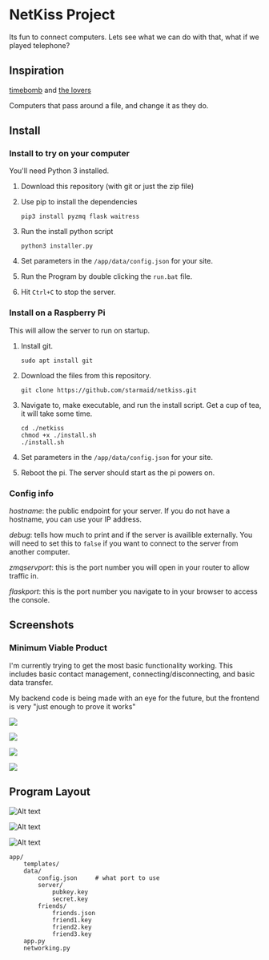 # NetKiss Project

Its fun to connect computers. Lets see what we can do with that, what if we played telephone?

## Inspiration

[timebomb](http://electronicartist.net/virocene/timebomb/index.html) and [the lovers](http://electronicartist.net/virocene/the-lovers/index.html)

Computers that pass around a file, and change it as they do.

## Install

### Install to try on your computer

You'll need Python 3 installed.

1. Download this repository (with git or just the zip file)

2. Use pip to install the dependencies

    ```
    pip3 install pyzmq flask waitress
    ```

3. Run the install python script

    ```
    python3 installer.py
    ```

4. Set parameters in the `/app/data/config.json` for your site. 

5. Run the Program by double clicking the `run.bat` file.

6. Hit `Ctrl+C` to stop the server.


### Install on a Raspberry Pi

This will allow the server to run on startup.

1. Install git.

    ```
    sudo apt install git
    ```

2. Download the files from this repository.

    ```
    git clone https://github.com/starmaid/netkiss.git
    ```

3. Navigate to, make executable, and run the install script. Get a cup of tea, it will take some time.

    ```
    cd ./netkiss
    chmod +x ./install.sh
    ./install.sh
    ```

4. Set parameters in the `/app/data/config.json` for your site. 

5. Reboot the pi. The server should start as the pi powers on.

### Config info

*hostname*: the public endpoint for your server. If you do not have a hostname, you can use your IP address.

*debug*: tells how much to print and if the server is availible externally. You will need to set this to `false` if you want to connect to the server from another computer.

*zmqservport*: this is the port number you will open in your router to allow traffic in.

*flaskport*: this is the port number you navigate to in your browser to access the console. 

## Screenshots

### Minimum Viable Product

I'm currently trying to get the most basic functionality working. This includes basic contact management, connecting/disconnecting, and basic data transfer.

My backend code is being made with an eye for the future, but the frontend is very "just enough to prove it works"

![](/docs/index.png)

![](/docs/connections.png)

![](/docs/nodes.png)

![](/docs/info.png)


## Program Layout

![Alt text](/docs/netkiss-App.drawio.png)

![Alt text](/docs/netkiss-Packet.drawio.png)

![Alt text](/docs/netkiss-Wide_Network.drawio.png)


```
app/
    templates/
    data/
        config.json     # what port to use
        server/
            pubkey.key
            secret.key
        friends/
            friends.json
            friend1.key
            friend2.key
            friend3.key
    app.py
    networking.py

```


